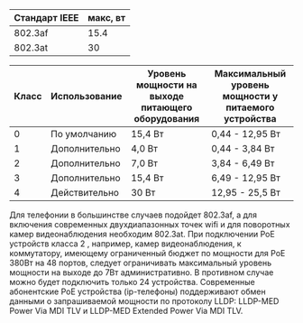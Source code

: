 Стандарт IEEE | макс, вт
---|---
802.3af | 15.4
802.3at | 30

Класс | Использование | Уровень мощности на выходе питающего оборудования | Максимальный уровень мощности у питаемого устройства
---|---|---|---
0 |По умолчанию   | 15,4 Вт  |   0,44 - 12,95 Вт
1 | Дополнительно |  4,0 Вт  |   0,44 - 3,84 Вт
2 | Дополнительно |  7,0 Вт  |   3,84 - 6,49 Вт
3 | Дополнительно | 15,4 Вт  |   6,49 - 12,95 Вт
4 | Действительно |  30 Вт   |  12,95 - 25,5 Вт

Для телефонии в большинстве случаев подойдет 802.3af, а для включения современных двухдиапазонных точек wifi и для поворотных камер видеонаблюдения необходим 802.3at.
При подключении PoE устройств класса 2 , например, камер видеонаблюдения, к коммутатору, имеющему ограниченный бюджет по мощности для PoE 380Вт на 48 портов,
следует ограничивать максимальный уровень мощности на выходе до 7Вт административно.
В противном случае можно будет подключить только 24 устройства.
Современные абонентские PoE устройства (ip-телефоны) поддерживают обмен данными о запрашиваемой мощности по протоколу LLDP:
LLDP-MED Power Via MDI TLV и LLDP-MED Extended Power Via MDI TLV. 
